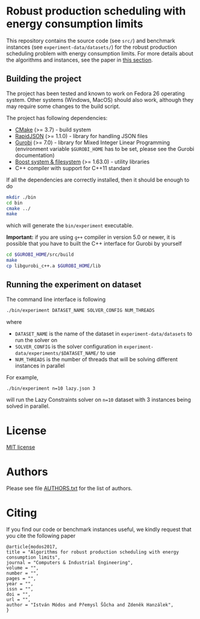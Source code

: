 # Robust production scheduling with energy consumption limits

This repository contains the source code (see `src/`) and benchmark instances (see `experiment-data/datasets/`) for the robust production scheduling problem with energy consumption limits.
For more details about the algorithms and instances, see the paper in [this section](#citing).

## Building the project
The project has been tested and known to work on Fedora 26 operating system.
Other systems (Windows, MacOS) should also work, although they may require some changes to the build script.

The project has following dependencies:
- [CMake](https://cmake.org/) (>= 3.7) - build system
- [RapidJSON](http://rapidjson.org/) (>= 1.1.0) - library for handling JSON files
- [Gurobi](http://www.gurobi.com/) (>= 7.0) - library for Mixed Integer Linear Programming (environment variable `$GUROBI_HOME` has to be set, please see the Gurobi documentation)
- [Boost system & filesystem](http://www.boost.org/) (>= 1.63.0) - utility libraries
- C++ compiler with support for C++11 standard

If all the dependencies are correctly installed, then it should be enough to do
```bash
mkdir ./bin
cd bin
cmake ../
make
```
which will generate the `bin/experiment` executable.

**Important:** if you are using `g++` compiler in version 5.0 or newer, it is possible that you have to built the C++ interface for Gurobi by yourself
```bash
cd $GUROBI_HOME/src/build
make
cp libgurobi_c++.a $GUROBI_HOME/lib
```

## Running the experiment on dataset
The command line interface is following
```bash
./bin/experiment DATASET_NAME SOLVER_CONFIG NUM_THREADS
```
where
- `DATASET_NAME` is the name of the dataset in `experiment-data/datasets` to run the solver on
- `SOLVER_CONFIG` is the solver configuration in `experiment-data/experiments/$DATASET_NAME/` to use
- `NUM_THREADS` is the number of threads that will be solving different instances in parallel

For example,
```bash
./bin/experiment n=10 lazy.json 3
```
will run the Lazy Constraints solver on `n=10` dataset with 3 instances being solved in parallel.

# License
[MIT license](LICENSE.txt)

# Authors
Please see file [AUTHORS.txt](AUTHORS.txt) for the list of authors.

# <a name="citing"></a>Citing
If you find our code or benchmark instances useful, we kindly request that you cite the following paper
```
@article{modos2017,
title = "Algorithms for robust production scheduling with energy consumption limits",
journal = "Computers & Industrial Engineering",
volume = "",
number = "",
pages = "",
year = "",
issn = "",
doi = "",
url = "",
author = "István Módos and Přemysl Šůcha and Zdeněk Hanzálek",
}
```